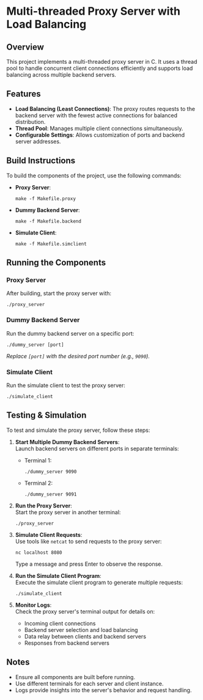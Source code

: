 # Multi-threaded Proxy Server with Load Balancing

## Overview
This project implements a multi-threaded proxy server in C. It uses a thread pool to handle concurrent client connections efficiently and supports load balancing across multiple backend servers.

## Features
- **Load Balancing (Least Connections)**: The proxy routes requests to the backend server with the fewest active connections for balanced distribution.
- **Thread Pool**: Manages multiple client connections simultaneously.
- **Configurable Settings**: Allows customization of ports and backend server addresses.

## Build Instructions
To build the components of the project, use the following commands:

- **Proxy Server**:  
    ```
    make -f Makefile.proxy
    ```

- **Dummy Backend Server**:  
    ```
    make -f Makefile.backend
    ```

- **Simulate Client**:  
    ```
    make -f Makefile.simclient
    ```

## Running the Components

### Proxy Server
After building, start the proxy server with:  
```
./proxy_server
```

### Dummy Backend Server
Run the dummy backend server on a specific port:  
```
./dummy_server [port]
```
*Replace `[port]` with the desired port number (e.g., `9090`).*

### Simulate Client
Run the simulate client to test the proxy server:  
```
./simulate_client
```

## Testing & Simulation

To test and simulate the proxy server, follow these steps:

1. **Start Multiple Dummy Backend Servers**:  
     Launch backend servers on different ports in separate terminals:  
     - Terminal 1:  
       ```
       ./dummy_server 9090
       ```
     - Terminal 2:  
       ```
       ./dummy_server 9091
       ```

2. **Run the Proxy Server**:  
     Start the proxy server in another terminal:  
     ```
     ./proxy_server
     ```

3. **Simulate Client Requests**:  
     Use tools like `netcat` to send requests to the proxy server:  
     ```
     nc localhost 8080
     ```
     Type a message and press Enter to observe the response.

4. **Run the Simulate Client Program**:  
     Execute the simulate client program to generate multiple requests:  
     ```
     ./simulate_client
     ```

5. **Monitor Logs**:  
     Check the proxy server's terminal output for details on:  
     - Incoming client connections  
     - Backend server selection and load balancing  
     - Data relay between clients and backend servers  
     - Responses from backend servers

## Notes
- Ensure all components are built before running.
- Use different terminals for each server and client instance.
- Logs provide insights into the server's behavior and request handling.

